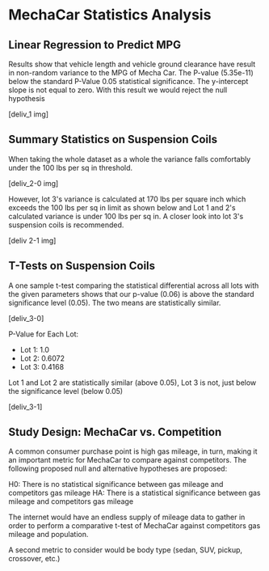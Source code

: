 # MechaCar Statistics Analysis

## Linear Regression to Predict MPG

Results show that vehicle length and vehicle ground clearance have result in non-random variance to the MPG of Mecha Car.  The P-value (5.35e-11) below the standard P-Value 0.05 statistical significance. The y-intercept slope is not equal to zero. With this result we would reject the null hypothesis 

[deliv_1 img]

## Summary Statistics on Suspension Coils

When taking the whole dataset as a whole the variance falls comfortably under the 100 lbs per sq in threshold. 

[deliv_2-0 img]

However, lot 3's variance is calculated at 170 lbs per square inch which exceeds the 100 lbs per sq in limit as shown below and Lot 1 and 2's calculated variance is under 100 lbs per sq in.  A closer look into lot 3's suspension coils is recommended. 

[deliv 2-1 img]


## T-Tests on Suspension Coils


A one sample t-test comparing the statistical differential across all lots with the given parameters shows that our p-value (0.06) is above the standard significance level (0.05).  The two means are statistically similar.

[deliv_3-0]

P-Value for Each Lot:

- Lot 1: 1.0
- Lot 2: 0.6072
- Lot 3: 0.4168

Lot 1 and Lot 2 are statistically similar (above 0.05), Lot 3 is not, just below the significance level (below 0.05)

[deliv_3-1]


## Study Design: MechaCar vs. Competition

A common consumer purchase point is high gas mileage, in turn, making it an important metric for MechaCar to compare against competitors.  The following proposed null and alternative hypotheses are proposed:

H0: There is no statistical significance between gas mileage and competitors gas mileage
HA: There is a statistical significance between gas mileage and competitors gas mileage

The internet would have an endless supply of mileage data to gather in order to perform a comparative t-test of MechaCar against competitors gas mileage and population.

A second metric to consider would be body type (sedan, SUV, pickup, crossover, etc.)